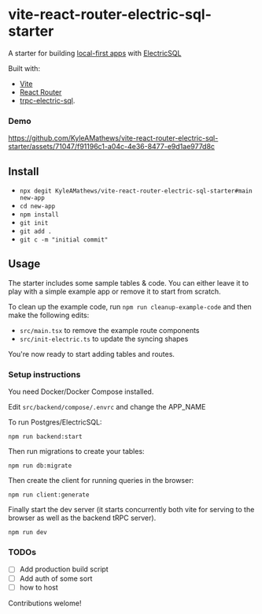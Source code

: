# vite-react-router-electric-sql-starter

A starter for building [local-first apps](https://bricolage.io/some-notes-on-local-first-development/) with [ElectricSQL](https://electric-sql.com/)

Built with:
- [Vite](https://vitejs.dev/)
- [React Router](https://reactrouter.com/en/main)
- [trpc-electric-sql](https://github.com/KyleAMathews/trpc-crdt).

### Demo
https://github.com/KyleAMathews/vite-react-router-electric-sql-starter/assets/71047/f91196c1-a04c-4e36-8477-e9d1ae977d8c

## Install
- `npx degit KyleAMathews/vite-react-router-electric-sql-starter#main new-app`
- `cd new-app`
- `npm install`
- `git init`
- `git add .`
- `git c -m "initial commit"`

## Usage

The starter includes some sample tables & code. You can either leave it to play with a simple example app or remove it to start from scratch.

To clean up the example code, run `npm run cleanup-example-code` and then make the following edits:
- `src/main.tsx` to remove the example route components
- `src/init-electric.ts` to update the syncing shapes

You're now ready to start adding tables and routes.

### Setup instructions
You need Docker/Docker Compose installed.

Edit `src/backend/compose/.envrc` and change the APP_NAME

To run Postgres/ElectricSQL:

`npm run backend:start`

Then run migrations to create your tables:

`npm run db:migrate`

Then create the client for running queries in the browser:

`npm run client:generate`

Finally start the dev server (it starts concurrently both vite for serving to the browser as well as the backend tRPC server).

`npm run dev`

### TODOs
- [ ] Add production build script
- [ ] Add auth of some sort
- [ ] how to host

Contributions welome!

